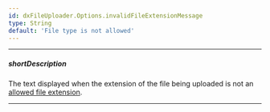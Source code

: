 ```yaml
---
id: dxFileUploader.Options.invalidFileExtensionMessage
type: String
default: 'File type is not allowed'
---
```

---
##### shortDescription
The text displayed when the extension of the file being uploaded is not an [allowed file extension](/Documentation/ApiReference/UI_Widgets/dxFileUploader/Configuration/#allowedFileExtensions).

---
